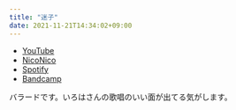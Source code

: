 ```yaml
---
title: "迷子"
date: 2021-11-21T14:34:02+09:00
---
```


- [YouTube](https://www.youtube.com/watch?-HPpV-j6Qf4)
- [NicoNico](https://nico.ms/sm39651971)
- [Spotify](https://open.spotify.com/track/74fXrHDiypI0rJHo1avv8g)
- [Bandcamp](https://mikirihasshap.bandcamp.com/track/--197)

バラードです。いろはさんの歌唱のいい面が出てる気がします。